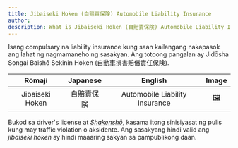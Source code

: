 ```yaml
---
title: Jibaiseki Hoken (自賠責保険) Automobile Liability Insurance
author:
description: What is Jibaiseki Hoken (自賠責保険) Automobile Liability Insurance?
---
```

Isang compulsary na liability insurance kung saan kailangang nakapasok ang lahat ng nagmamaneho ng sasakyan. Ang totoong pangalan ay Jidōsha Songai Baishō Sekinin Hoken (自動車損害賠償責任保険). 

| Rōmaji | Japanese | English | Image |
| :---: | :---: | :---: | :---: | 
| Jibaiseki Hoken | 自賠責保険 | Automobile Liability Insurance | [🖼️](jibaiseki-hoken-automobile-liability-insurance.jpg "Jibaiseki Hoken") |

Bukod sa driver's license at *[Shakenshō](../shakensho-automobile-inspection-certificate)*, kasama itong sinisiyasat ng pulis kung may traffic violation o aksidente. Ang sasakyang hindi valid ang *jibaiseki hoken* ay hindi maaaring sakyan sa pampublikong daan.
